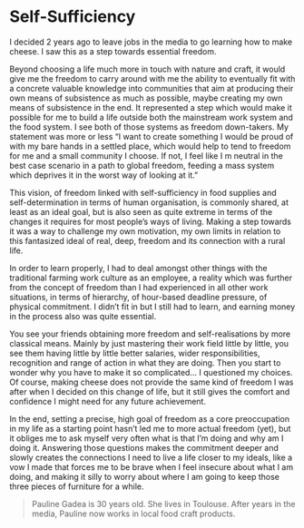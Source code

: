 
# Self-Sufficiency

<p>I decided 2 years ago to leave jobs in the media to go learning how to
make cheese. I saw this as a step towards essential freedom.</p>

<p>Beyond choosing a life much more in touch with nature and craft, it
would give me the freedom to carry around with me the ability to
eventually fit with a concrete valuable knowledge into communities
that aim at producing their own means of subsistence as much as
possible, maybe creating my own means of subsistence in the end. It
represented a step which would make it possible for me to build a life
outside both the mainstream work system and the food system. I see
both of those systems as freedom down-takers. My statement was more or
less “I want to create something I would be proud of with my bare
hands in a settled place, which would help to tend to freedom for me
and a small community I choose. If not, I feel like I m neutral in the
best case scenario in a path to global freedom, feeding a mass system
which deprives it in the worst way of looking at it.”</p>

<p>This vision, of freedom linked with self-sufficiency in food supplies
and self-determination in terms of human organisation, is commonly
shared, at least as an ideal goal, but is also seen as quite extreme
in terms of the changes it requires for most people’s ways of
living. Making a step towards it was a way to challenge my own
motivation, my own limits in relation to this fantasized ideal of
real, deep, freedom and its connection with a rural life.</p>

<p>In order to learn properly, I had to deal amongst other things with
the traditional farming work culture as an employee, a reality which
was further from the concept of freedom than I had experienced in all
other work situations, in terms of hierarchy, of hour-based deadline
pressure, of physical commitment. I didn’t fit in but I still had to
learn, and earning money in the process also was quite essential.</p>

<p>You see your friends obtaining more freedom and self-realisations by
more classical means. Mainly by just mastering their work field little
by little, you see them having little by little better salaries, wider
responsibilities, recognition and range of action in what they are
doing. Then you start to wonder why you have to make it so
complicated... I questioned my choices. Of course, making cheese does
not provide the same kind of freedom I was after when I decided on
this change of life, but it still gives the comfort and confidence I
might need for any future achievement.</p>

<p>In the end, setting a precise, high goal of freedom as a core
preoccupation in my life as a starting point hasn’t led me to more
actual freedom (yet), but it obliges me to ask myself very often what
is that I’m doing and why am I doing it.  Answering those questions
makes the commitment deeper and slowly creates the connections I need
to live a life closer to my ideals, like a vow I made that forces me
to be brave when I feel insecure about what I am doing, and making it
silly to worry about where I am going to keep those three pieces of
furniture for a while.</p>


> Pauline Gadea is 30 years old. She lives in Toulouse. After years in the
media, Pauline now works in local food craft products.
